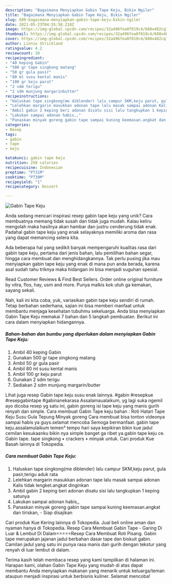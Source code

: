 ```yaml
---
description: "Bagaimana Menyiapkan Gabin Tape Keju, Bikin Ngiler"
title: "Bagaimana Menyiapkan Gabin Tape Keju, Bikin Ngiler"
slug: 689-bagaimana-menyiapkan-gabin-tape-keju-bikin-ngiler
date: 2021-05-23T04:55:58.218Z
image: https://img-global.cpcdn.com/recipes/32a496fea8f019c4/680x482cq70/gabin-tape-keju-foto-resep-utama.jpg
thumbnail: https://img-global.cpcdn.com/recipes/32a496fea8f019c4/680x482cq70/gabin-tape-keju-foto-resep-utama.jpg
cover: https://img-global.cpcdn.com/recipes/32a496fea8f019c4/680x482cq70/gabin-tape-keju-foto-resep-utama.jpg
author: Linnie Strickland
ratingvalue: 4.2
reviewcount: 10
recipeingredient:
- "40 keping Gabin"
- "500 gr tape singkong matang"
- "50 gr gula pasir"
- "80 ml susu kental manis"
- "100 gr keju parut"
- "2 sdm terigu"
- "2 sdm munjung margarinbutter"
recipeinstructions:
- "Haluskan tape singkong(me diblender) lalu campur SKM,keju parut, gula pasir,terigu aduk rata"
- "Lelehkan margarin masukkan adonan tape lalu masak sampai adonan Kalis tidak lengket.angkat dinginkan"
- "Ambil gabin 2 keping beri adonan disatu sisi lalu tangkupkan 1 keping satunya"
- "Lakukan sampai adonan habis,,"
- "Panaskan minyak goreng gabin tape sampai kuning keemasan.angkat dan tiriskan, Siap disajikan"
categories:
- Resep
tags:
- gabin
- tape
- keju

katakunci: gabin tape keju 
nutrition: 258 calories
recipecuisine: Indonesian
preptime: "PT31M"
cooktime: "PT39M"
recipeyield: "1"
recipecategory: Dessert

---
```



![Gabin Tape Keju](https://img-global.cpcdn.com/recipes/32a496fea8f019c4/680x482cq70/gabin-tape-keju-foto-resep-utama.jpg)

Anda sedang mencari inspirasi resep gabin tape keju yang unik? Cara membuatnya memang tidak susah dan tidak juga mudah. Kalau keliru mengolah maka hasilnya akan hambar dan justru cenderung tidak enak. Padahal gabin tape keju yang enak selayaknya memiliki aroma dan rasa yang dapat memancing selera kita.

Ada beberapa hal yang sedikit banyak mempengaruhi kualitas rasa dari gabin tape keju, pertama dari jenis bahan, lalu pemilihan bahan segar, hingga cara membuat dan menghidangkannya. Tak perlu pusing jika mau menyiapkan gabin tape keju yang enak di mana pun anda berada, karena asal sudah tahu triknya maka hidangan ini bisa menjadi suguhan spesial.

Read Customer Reviews &amp; Find Best Sellers. Order online original furniture by vitra, flos, hay, usm and more. Punya malkis kok utuh ga kemakan, sayang sekali.


Nah, kali ini kita coba, yuk, variasikan gabin tape keju sendiri di rumah. Tetap berbahan sederhana, sajian ini bisa memberi manfaat untuk membantu menjaga kesehatan tubuhmu sekeluarga. Anda bisa menyiapkan Gabin Tape Keju memakai 7 bahan dan 5 langkah pembuatan. Berikut ini cara dalam menyiapkan hidangannya.

<!--inarticleads1-->

##### Bahan-bahan dan bumbu yang diperlukan dalam menyiapkan Gabin Tape Keju:

1. Ambil 40 keping Gabin
1. Gunakan 500 gr tape singkong matang
1. Ambil 50 gr gula pasir
1. Ambil 80 ml susu kental manis
1. Ambil 100 gr keju parut
1. Gunakan 2 sdm terigu
1. Sediakan 2 sdm munjung margarin/butter


Lihat juga resep Gabin tape keju susu enak lainnya. #gabin #resepkue #resepgabintape #gabinanekarasa Assalamaualaikum, yg lagi suka ngemil ayo dicoba resep yg satu ini, gabin goreng isi tape keju yang manis gurih renyah dan simple. Cara membuat Gabin Tape keju bahan : Roti Hatari Tape Keju Susu Gula Tepung Minyak goreng Cara membuat bisa tonton videonya sampai habis ya guys.selamat mencoba Semoga bermanfaat. gabin tape keju.assalamulaikum temen² tempo hari saya kepikiran bikin kue jadul cemilan kesukaanku bikin nya simple banget ga ribet ya.gabin tape keju ce. Gabin tape. tape singkong • crackers • minyak untuk. Cari produk Kue Basah lainnya di Tokopedia. 

<!--inarticleads2-->

##### Cara membuat Gabin Tape Keju:

1. Haluskan tape singkong(me diblender) lalu campur SKM,keju parut, gula pasir,terigu aduk rata
1. Lelehkan margarin masukkan adonan tape lalu masak sampai adonan Kalis tidak lengket.angkat dinginkan
1. Ambil gabin 2 keping beri adonan disatu sisi lalu tangkupkan 1 keping satunya
1. Lakukan sampai adonan habis,,
1. Panaskan minyak goreng gabin tape sampai kuning keemasan.angkat dan tiriskan, - Siap disajikan


Cari produk Kue Kering lainnya di Tokopedia. Jual beli online aman dan nyaman hanya di Tokopedia. Resep Cara Membuat Gabin Tape - Garing Di Luar &amp; Lembut Di Dalam=====Resep Cara Membuat Roti Pisang. Gabin tape merupakan jajanan jadul berbahan dasar tape dan biskuit gabin. Camilan jadul yang satu ini punya rasa manis dan gurih dengan tekstur yang renyah di luar lembut di dalam. 

Terima kasih telah membaca resep yang kami tampilkan di halaman ini. Harapan kami, olahan Gabin Tape Keju yang mudah di atas dapat membantu Anda menyiapkan makanan yang menarik untuk keluarga/teman ataupun menjadi inspirasi untuk berbisnis kuliner. Selamat mencoba!
